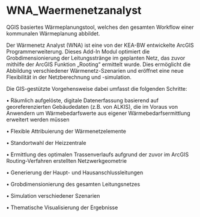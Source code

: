 # WNA_Waermenetzanalyst
QGIS basiertes Wärmeplanungstool, welches den gesamten Workflow einer kommunalen Wärmeplanung abbildet.

Der Wärmenetz Analyst (WNA) ist eine von der KEA-BW entwickelte ArcGIS Programmerweiterung. Dieses Add-In Modul optimiert die Grobdimensionierung der Leitungsstränge im geplanten Netz, das zuvor mithilfe der ArcGIS Funktion „Rooting“ ermittelt wurde. Dies ermöglicht die Abbildung verschiedener Wärmenetz-Szenarien und eröffnet eine neue Flexibilität in der Netzberechnung und -simulation.

Die GIS-gestützte Vorgehensweise dabei umfasst die folgenden Schritte:

•	Räumlich aufgelöste, digitale Datenerfassung basierend auf georeferenzierten Gebäudedaten (z.B. von ALKIS), die im Voraus von Anwendern um Wärmebedarfswerte aus eigener Wärmebedarfsermittlung erweitert werden müssen 

•	Flexible Attribuierung der Wärmenetzelemente 

•	Standortwahl der Heizzentrale

•	Ermittlung des optimalen Trassenverlaufs aufgrund der zuvor im ArcGIS Routing-Verfahren erstellten Netzwerkgeometrie

•	Generierung der Haupt- und Hausanschlussleitungen

•	Grobdimensionierung des gesamten Leitungsnetzes

•	Simulation verschiedener Szenarien

•	Thematische Visualisierung der Ergebnisse

